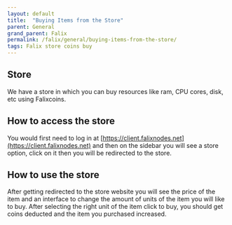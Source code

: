 ```yaml
---
layout: default
title:  "Buying Items from the Store"
parent: General
grand_parent: Falix
permalink: /falix/general/buying-items-from-the-store/
tags: Falix store coins buy
---
```


## Store
We have a store in which you can buy resources like ram, CPU cores, disk, etc using Falixcoins.

## How to access the store
You would first need to log in at [https://client.falixnodes.net](https://client.falixnodes.net) and then on the sidebar you will see a store option, click on it then you will be redirected to the store.

## How to use the store
After getting redirected to the store website you will see the price of the item and an interface to change the amount of units of the item you will like to buy. After selecting the right unit of the item click to buy, you should get coins deducted and the item you purchased increased.
